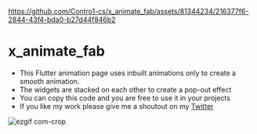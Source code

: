 
https://github.com/Contro1-cs/x_animate_fab/assets/81344234/216377f6-2844-43f4-bda0-b27d44f846b2
# x_animate_fab

- This Flutter animation page uses inbuilt animations only to create a smooth animation.
- The widgets are stacked on each other to create a pop-out effect
- You can copy this code and you are free to use it in your projects
- If you like my work please give me a shoutout on my [Twitter](https://twitter.com/Pxa_cheesecake)

![ezgif com-crop](https://github.com/Contro1-cs/x_animate_fab/assets/81344234/4d4a0c8e-4f03-489b-b2fe-c912e74c5bdc)
